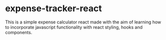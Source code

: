 # expense-tracker-react

This is a simple expense calculator react made with the aim of learning how to incorporate javascript functionality with react styling, hooks and components.


